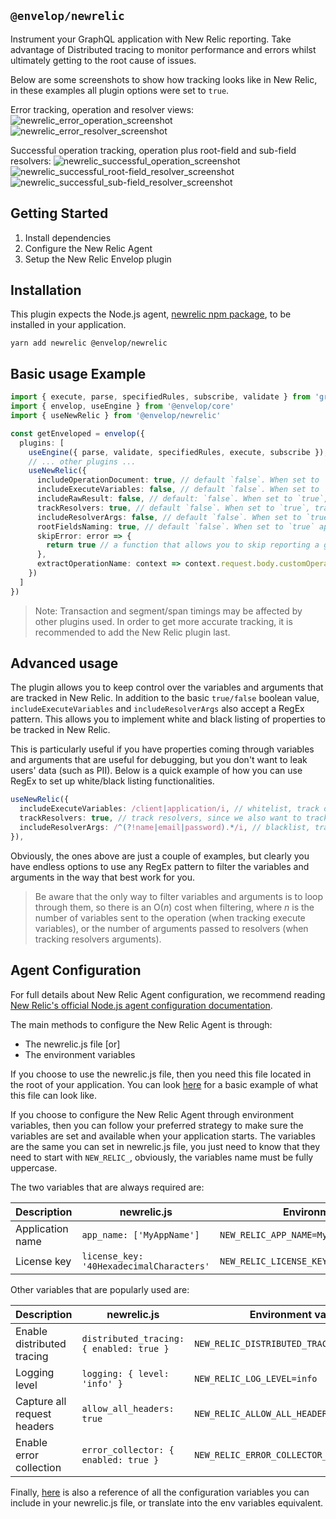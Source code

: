 ## `@envelop/newrelic`

Instrument your GraphQL application with New Relic reporting. Take advantage of Distributed tracing
to monitor performance and errors whilst ultimately getting to the root cause of issues.

Below are some screenshots to show how tracking looks like in New Relic, in these examples all
plugin options were set to `true`.

Error tracking, operation and resolver views:
![newrelic_error_operation_screenshot](https://raw.githubusercontent.com/graphql-hive/envelop/519f9c34435914fca63d64c9135812825d793440/packages/plugins/newrelic/error_operation.png)
![newrelic_error_resolver_screenshot](https://raw.githubusercontent.com/graphql-hive/envelop/0af1f27e55c197e1d2ae1f451cb1117b36b2a8a9/packages/plugins/newrelic/error_resolver.png)

Successful operation tracking, operation plus root-field and sub-field resolvers:
![newrelic_successful_operation_screenshot](https://raw.githubusercontent.com/graphql-hive/envelop/0af1f27e55c197e1d2ae1f451cb1117b36b2a8a9/packages/plugins/newrelic/success_operation.png)
![newrelic_successful_root-field_resolver_screenshot](https://raw.githubusercontent.com/graphql-hive/envelop/0af1f27e55c197e1d2ae1f451cb1117b36b2a8a9/packages/plugins/newrelic/success_rootfield_resolver.png)
![newrelic_successful_sub-field_resolver_screenshot](https://raw.githubusercontent.com/graphql-hive/envelop/0af1f27e55c197e1d2ae1f451cb1117b36b2a8a9/packages/plugins/newrelic/success_subfield_resolver.png)

## Getting Started

1. Install dependencies
2. Configure the New Relic Agent
3. Setup the New Relic Envelop plugin

## Installation

This plugin expects the Node.js agent,
[newrelic npm package](https://www.npmjs.com/package/newrelic), to be installed in your application.

```
yarn add newrelic @envelop/newrelic
```

## Basic usage Example

```ts
import { execute, parse, specifiedRules, subscribe, validate } from 'graphql'
import { envelop, useEngine } from '@envelop/core'
import { useNewRelic } from '@envelop/newrelic'

const getEnveloped = envelop({
  plugins: [
    useEngine({ parse, validate, specifiedRules, execute, subscribe }),
    // ... other plugins ...
    useNewRelic({
      includeOperationDocument: true, // default `false`. When set to `true`, includes the GraphQL document defining the operations and fragments
      includeExecuteVariables: false, // default `false`. When set to `true`, includes all the operation variables with their values
      includeRawResult: false, // default: `false`. When set to `true`, includes the execution result
      trackResolvers: true, // default `false`. When set to `true`, track resolvers as segments to monitor their performance
      includeResolverArgs: false, // default `false`. When set to `true`, includes all the arguments passed to resolvers with their values
      rootFieldsNaming: true, // default `false`. When set to `true` append the names of operation root fields to the transaction name
      skipError: error => {
        return true // a function that allows you to skip reporting a given error to NewRelic. By default custom `EnvelopError`s will be skipped
      },
      extractOperationName: context => context.request.body.customOperationName // Allows to set a custom operation name to be used as transaction name and attribute
    })
  ]
})
```

> Note: Transaction and segment/span timings may be affected by other plugins used. In order to get
> more accurate tracking, it is recommended to add the New Relic plugin last.

## Advanced usage

The plugin allows you to keep control over the variables and arguments that are tracked in New
Relic. In addition to the basic `true/false` boolean value, `includeExecuteVariables` and
`includeResolverArgs` also accept a RegEx pattern. This allows you to implement white and black
listing of properties to be tracked in New Relic.

This is particularly useful if you have properties coming through variables and arguments that are
useful for debugging, but you don't want to leak users' data (such as PII). Below is a quick example
of how you can use RegEx to set up white/black listing functionalities.

```ts
useNewRelic({
  includeExecuteVariables: /client|application/i, // whitelist, track only variables whose name contains "client" or "application" (e.g. clientName, applicationId, xApplicationId)
  trackResolvers: true, // track resolvers, since we also want to track resolvers' arguments
  includeResolverArgs: /^(?!name|email|password).*/i, // blacklist, track all arguments whose name does not match 'name', 'email' nor 'password'
}),
```

Obviously, the ones above are just a couple of examples, but clearly you have endless options to use
any RegEx pattern to filter the variables and arguments in the way that best work for you.

> Be aware that the only way to filter variables and arguments is to loop through them, so there is
> an O(_n_) cost when filtering, where _n_ is the number of variables sent to the operation (when
> tracking execute variables), or the number of arguments passed to resolvers (when tracking
> resolvers arguments).

## Agent Configuration

For full details about New Relic Agent configuration, we recommend reading
[New Relic's official Node.js agent configuration documentation](https://docs.newrelic.com/docs/agents/nodejs-agent/installation-configuration/nodejs-agent-configuration/).

The main methods to configure the New Relic Agent is through:

- The newrelic.js file [or]
- The environment variables

If you choose to use the newrelic.js file, then you need this file located in the root of your
application. You can look [here](https://github.com/newrelic/node-newrelic/blob/main/newrelic.js)
for a basic example of what this file can look like.

If you choose to configure the New Relic Agent through environment variables, then you can follow
your preferred strategy to make sure the variables are set and available when your application
starts. The variables are the same you can set in newrelic.js file, you just need to know that they
need to start with `NEW_RELIC_`, obviously, the variables name must be fully uppercase.

The two variables that are always required are:

| Description      | newrelic.js                              | Environment variable                            |
| ---------------- | ---------------------------------------- | ----------------------------------------------- |
| Application name | `app_name: ['MyAppName']`                | `NEW_RELIC_APP_NAME=MyAppName`                  |
| License key      | `license_key: '40HexadecimalCharacters'` | `NEW_RELIC_LICENSE_KEY=40HexadecimalCharacters` |

Other variables that are popularly used are:

| Description                 | newrelic.js                              | Environment variable                         |
| --------------------------- | ---------------------------------------- | -------------------------------------------- |
| Enable distributed tracing  | `distributed_tracing: { enabled: true }` | `NEW_RELIC_DISTRIBUTED_TRACING_ENABLED=true` |
| Logging level               | `logging: { level: 'info' }`             | `NEW_RELIC_LOG_LEVEL=info`                   |
| Capture all request headers | `allow_all_headers: true`                | `NEW_RELIC_ALLOW_ALL_HEADERS=true`           |
| Enable error collection     | `error_collector: { enabled: true }`     | `NEW_RELIC_ERROR_COLLECTOR_ENABLED=true`     |

Finally, [here](https://github.com/newrelic/node-newrelic/blob/main/lib/config/default.js) is also a
reference of all the configuration variables you can include in your newrelic.js file, or translate
into the env variables equivalent.
